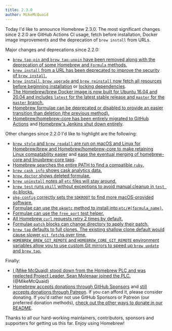 ```yaml
---
title: 2.3.0
author: MikeMcQuaid
---
```

Today I'd like to announce Homebrew 2.3.0. The most significant changes since 2.2.0 are GitHub Actions CI usage, fetch before installation, Docker image improvements and the deprecation of `brew install` from URLs.

Major changes and deprecations since 2.2.0:

- [`brew tap-pin` and `brew tap-unpin` have been removed along with the deprecation of some Homebrew and `Formula` methods.](https://github.com/Homebrew/brew/pull/7579)
- [`brew install` from a URL has been deprecated to improve the security of `brew install`.](https://github.com/Homebrew/brew/pull/7660)
- [`brew install`, `brew upgrade` and `brew reinstall` now fetch all resources before beginning installation](https://github.com/Homebrew/brew/pull/7124) or [locking dependencies](https://github.com/Homebrew/brew/pull/7635).
- [The Homebrew/brew Docker image is now built for Ubuntu 16.04 and 20.04 and includes `latest` for the latest stable release and `master` for the `master` branch.](https://github.com/Homebrew/brew/pull/7617)
- [Homebrew formulae can be deprecated or disabled to provide an easier transition than deletion (the previous method).](https://github.com/Homebrew/brew/pull/7190)
- [Homebrew/homebrew-core has been entirely migrated to GitHub Actions](https://github.com/Homebrew/brew/issues/6255) and [Homebrew's Jenkins shut down entirely](https://github.com/Homebrew/brew/pull/7395).

Other changes since 2.2.0 I'd like to highlight are the following:

- [`brew style` and `brew readall` are run on macOS and Linux for Homebrew/brew and Homebrew/homebrew-core to make retaining Linux compatability easier](https://github.com/Homebrew/brew/pull/7469) and [ease the eventual merging of homebrew-core and linuxbrew-core taps](https://github.com/Homebrew/brew/issues/7028).
- [Homebrew searches the entire PATH to find a compatible `ruby`.](https://github.com/Homebrew/brew/pull/7545)
- [`brew cask info` shows cask analytics data.](https://github.com/Homebrew/brew/pull/7580)
- [`brew doctor` shows deleted formulae.](https://github.com/Homebrew/brew/pull/7585)
- [`brew uninstall` notes all `etc` files will stay around.](https://github.com/Homebrew/brew/pull/7526)
- [`brew test` runs `pkill` without exceptions to avoid manual cleanup in `test do` blocks.](https://github.com/Homebrew/brew/pull/7368)
- [`pkg-config` correctly sets the `SDKROOT` to find more macOS-provided software.](https://github.com/Homebrew/brew/pull/7277)
- [Formulae can use the `pkgetc` method to install into `etc/#{formula_name}`.](https://github.com/Homebrew/brew/pull/7508)
- [Formulae can use the `free_port` test helper.](https://github.com/Homebrew/brew/pull/7225)
- [All Homebrew `curl` requests retry 2 times by default.](https://github.com/Homebrew/brew/pull/7196)
- [Formulae `patch` blocks can change directory to apply their patch.](https://github.com/Homebrew/brew/pull/7132)
- [`brew tap` defaults to full clones. The existing shallow clone default would cause slower `git fetch`s  over time.](https://github.com/Homebrew/brew/pull/6991)
- [`HOMEBREW_BREW_GIT_REMOTE` and `HOMEBREW_CORE_GIT_REMOTE` environment variables allow you to use custom Git mirrors to speed up `brew update` and `brew tap`.](https://github.com/Homebrew/brew/pull/6667)

Finally:

- [I (Mike McQuaid) stood down from the Homebrew PLC and was reelected Project Leader. Sean Molenaar joined the PLC.](https://github.com/Homebrew/brew/pull/6993) (@MikeMcQuaid)
- [Homebrew accepts donations through GitHub Sponsors](https://github.com/sponsors/Homebrew) and [still accepts donations through Patreon](https://www.patreon.com/homebrew). If you can afford it, please consider donating. If you'd rather not use GitHub Sponsors or Patreon (our preferred donation methods), [check out the other ways to donate in our README](https://github.com/homebrew/bprew/#donations).

Thanks to all our hard-working maintainers, contributors, sponsors and supporters for getting us this far. Enjoy using Homebrew!

